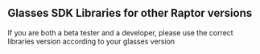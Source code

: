 ## Glasses SDK Libraries for other Raptor versions

If you are both a beta tester and a developer, please use the correct libraries version according to your glasses version

